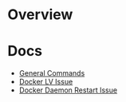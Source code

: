 # Overview

# Docs
* [General Commands](https://github.com/broadinstitute/dsp-devops-wiki/wiki/docker_general_commands)
* [Docker LV Issue](https://github.com/broadinstitute/dsp-devops-wiki/wiki/docker_lv)
* [Docker Daemon Restart Issue](https://github.com/broadinstitute/dsp-devops-wiki/wiki/docker_daemon_restart)
